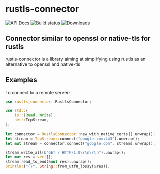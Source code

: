 # rustls-connector

[![API Docs](https://docs.rs/rustls-connector/badge.svg)](https://docs.rs/rustls-connector)
[![Build status](https://github.com/amqp-rs/rustls-connector/workflows/Build%20and%20test/badge.svg)](https://github.com/amqp-rs/rustls-connector/actions)
[![Downloads](https://img.shields.io/crates/d/rustls-connector.svg)](https://crates.io/crates/rustls-connector)

## Connector similar to openssl or native-tls for rustls

rustls-connector is a library aiming at simplifying using rustls as
an alternative to openssl and native-tls

## Examples

To connect to a remote server:

```rust
use rustls_connector::RustlsConnector;

use std::{
    io::{Read, Write},
    net::TcpStream,
};

let connector = RustlsConnector::new_with_native_certs().unwrap();
let stream = TcpStream::connect("google.com:443").unwrap();
let mut stream = connector.connect("google.com", stream).unwrap();

stream.write_all(b"GET / HTTP/1.0\r\n\r\n").unwrap();
let mut res = vec![];
stream.read_to_end(&mut res).unwrap();
println!("{}", String::from_utf8_lossy(&res));
```
